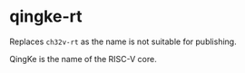 # qingke-rt

Replaces `ch32v-rt` as the name is not suitable for publishing.

QingKe is the name of the RISC-V core.
